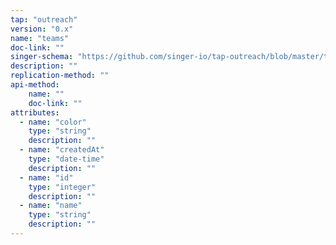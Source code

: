 ```yaml
---
tap: "outreach"
version: "0.x"
name: "teams"
doc-link: ""
singer-schema: "https://github.com/singer-io/tap-outreach/blob/master/tap_outreach/schemas/teams.json"
description: ""
replication-method: ""
api-method:
    name: ""
    doc-link: ""
attributes:
  - name: "color"
    type: "string"
    description: ""
  - name: "createdAt"
    type: "date-time"
    description: ""
  - name: "id"
    type: "integer"
    description: ""
  - name: "name"
    type: "string"
    description: ""
---
```

